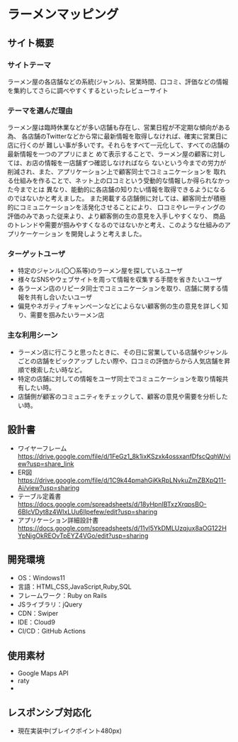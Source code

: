 # ラーメンマッピング

## サイト概要
### サイトテーマ
ラーメン屋の各店舗などの系統(ジャンル)、営業時間、口コミ、評価などの情報を集約してさらに調べやすくするといったレビューサイト

### テーマを選んだ理由
ラーメン屋は臨時休業などが多い店舗も存在し、営業日程が不定期な傾向がある為、
各店舗のTwitterなどから常に最新情報を取得しなければ、確実に営業日に店に行くのが
難しい事が多いです。それらをすべて一元化して、すべての店舗の最新情報を一つのアプリにまと
めて表示することで、ラーメン屋の顧客に対しては、お店の情報を一店舗ずつ確認しなければなら
ないという今までの労力が削減され、また、アプリケーション上で顧客同士でコミュニケーションを
取れる仕組みを作ることで、ネット上の口コミという受動的な情報しか得られなかった今までとは
異なり、能動的に各店舗の知りたい情報を取得できるようになるのではないかと考えました。
また掲載する店舗側に対しては、顧客同士が積極的にコミュニケーションを活発化させることにより、
口コミやレーティングの評価のみであった従来より、より顧客側の生の意見を入手しやすくなり、
商品のトレンドや需要が掴みやすくなるのではないかと考え、このような仕組みのアプリケーケーション
を開発しようと考えました。

### ターゲットユーザ
- 特定のジャンル(〇〇系等)のラーメン屋を探しているユーザ
- 様々なSNSやウェブサイトを周って情報を収集する手間を省きたいユーザ
- 各ラーメン店のリピータ同士でコミュニケーションを取り、店舗に関する情報を共有し合いたいユーザ
- 偏見やネガティブキャンペーンなどによらない顧客側の生の意見を詳しく知り、需要を掴みたいラーメン店

### 主な利用シーン
- ラーメン店に行こうと思ったときに、その日に営業している店舗やジャンルごとの店舗をピックアップ
したい際や、口コミの評価からから人気店舗を昇順で検索したい時など。
- 特定の店舗に対しての情報をユーザ同士でコミュニケーションを取り情報共有したい時。
- 店舗側が顧客のコミュニティをチェックして、顧客の意見や需要を分析したい時。

## 設計書
- ワイヤーフレーム　https://drive.google.com/file/d/1FeGz1_8k1ixKSzxk4ossxanfDfscQqhW/view?usp=share_link
- ER図　https://drive.google.com/file/d/1C9k44pmahGiKkRpLNvkuZmZBXpQ11-Ai/view?usp=sharing
- テーブル定義書　https://docs.google.com/spreadsheets/d/18yHpnIBTxzXrqpsBO-6BIcVDyt8z4WIxLUu6llpefew/edit?usp=sharing
- アプリケーション詳細設計書 https://docs.google.com/spreadsheets/d/11vl5YkDMLUzqjux8aOG122HYpNigOkREOvTpEYZ4VGo/edit?usp=sharing

## 開発環境
- OS：Windows11
- 言語：HTML,CSS,JavaScript,Ruby,SQL
- フレームワーク：Ruby on Rails
- JSライブラリ：jQuery
- CDN：Swiper
- IDE：Cloud9
- CI/CD：GitHub Actions

## 使用素材
- Google Maps API
- raty
- 

## レスポンシブ対応化
- 現在実装中(ブレイクポイント480px)
